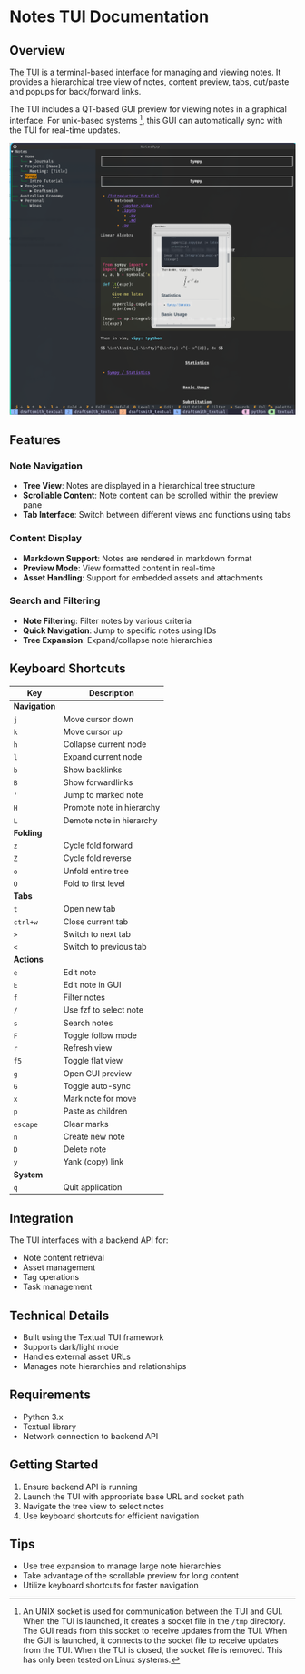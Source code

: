 # Notes TUI Documentation

## Overview

[The TUI](https://github.com/RyanGreenup/draftsmith_textual) is a terminal-based interface for managing and viewing notes. It provides a hierarchical tree view of notes, content preview, tabs, cut/paste and popups for back/forward links.

The TUI includes a QT-based GUI preview for viewing notes in a graphical interface. For unix-based systems [^1731991580], this GUI can automatically sync with the TUI for real-time updates.

[^1731991580]: An UNIX socket is used for communication between the TUI and GUI. When the TUI is launched, it creates a socket file in the `/tmp` directory. The GUI reads from this socket to receive updates from the TUI. When the GUI is launched, it connects to the socket file to receive updates from the TUI. When the TUI is closed, the socket file is removed. This has only been tested on Linux systems.

![](./textual_screenshot.png)

## Features

### Note Navigation
- **Tree View**: Notes are displayed in a hierarchical tree structure
- **Scrollable Content**: Note content can be scrolled within the preview pane
- **Tab Interface**: Switch between different views and functions using tabs

### Content Display
- **Markdown Support**: Notes are rendered in markdown format
- **Preview Mode**: View formatted content in real-time
- **Asset Handling**: Support for embedded assets and attachments

### Search and Filtering
- **Note Filtering**: Filter notes by various criteria
- **Quick Navigation**: Jump to specific notes using IDs
- **Tree Expansion**: Expand/collapse note hierarchies

## Keyboard Shortcuts

| Key            | Description               |
|----------------|---------------------------|
| **Navigation** |                           |
| `j`            | Move cursor down          |
| `k`            | Move cursor up            |
| `h`            | Collapse current node     |
| `l`            | Expand current node       |
| `b`            | Show backlinks            |
| `B`            | Show forwardlinks         |
| `'`            | Jump to marked note       |
| `H`            | Promote note in hierarchy |
| `L`            | Demote note in hierarchy  |
| **Folding**    |                           |
| `z`            | Cycle fold forward        |
| `Z`            | Cycle fold reverse        |
| `o`            | Unfold entire tree        |
| `O`            | Fold to first level       |
| **Tabs**       |                           |
| `t`            | Open new tab              |
| `ctrl+w`       | Close current tab         |
| `>`            | Switch to next tab        |
| `<`            | Switch to previous tab    |
| **Actions**    |                           |
| `e`            | Edit note                 |
| `E`            | Edit note in GUI          |
| `f`            | Filter notes              |
| `/`            | Use fzf to select note    |
| `s`            | Search notes              |
| `F`            | Toggle follow mode        |
| `r`            | Refresh view              |
| `f5`           | Toggle flat view          |
| `g`            | Open GUI preview          |
| `G`            | Toggle auto-sync          |
| `x`            | Mark note for move        |
| `p`            | Paste as children         |
| `escape`       | Clear marks               |
| `n`            | Create new note           |
| `D`            | Delete note               |
| `y`            | Yank (copy) link          |
| **System**     |                           |
| `q`            | Quit application          |

## Integration
The TUI interfaces with a backend API for:
- Note content retrieval
- Asset management
- Tag operations
- Task management

## Technical Details
- Built using the Textual TUI framework
- Supports dark/light mode
- Handles external asset URLs
- Manages note hierarchies and relationships

## Requirements
- Python 3.x
- Textual library
- Network connection to backend API

## Getting Started
1. Ensure backend API is running
2. Launch the TUI with appropriate base URL and socket path
3. Navigate the tree view to select notes
4. Use keyboard shortcuts for efficient navigation

## Tips
- Use tree expansion to manage large note hierarchies
- Take advantage of the scrollable preview for long content
- Utilize keyboard shortcuts for faster navigation
